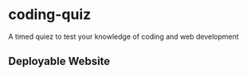 # coding-quiz

A timed quiez to test your knowledge of coding and web development

## Deployable Website
